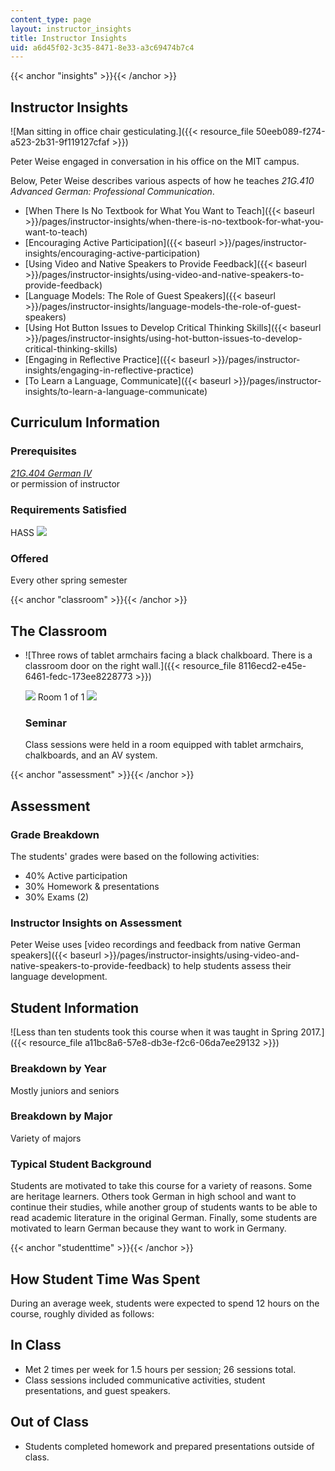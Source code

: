 ```yaml
---
content_type: page
layout: instructor_insights
title: Instructor Insights
uid: a6d45f02-3c35-8471-8e33-a3c69474b7c4
---
```


{{< anchor "insights" >}}{{< /anchor >}}

Instructor Insights
-------------------

![Man sitting in office chair gesticulating.]({{< resource_file 50eeb089-f274-a523-2b31-9f119127cfaf >}})

Peter Weise engaged in conversation in his office on the MIT campus.

Below, Peter Weise describes various aspects of how he teaches _21G.410 Advanced German: Professional Communication_.

*   [When There Is No Textbook for What You Want to Teach]({{< baseurl >}}/pages/instructor-insights/when-there-is-no-textbook-for-what-you-want-to-teach)
*   [Encouraging Active Participation]({{< baseurl >}}/pages/instructor-insights/encouraging-active-participation)
*   [Using Video and Native Speakers to Provide Feedback]({{< baseurl >}}/pages/instructor-insights/using-video-and-native-speakers-to-provide-feedback)
*   [Language Models: The Role of Guest Speakers]({{< baseurl >}}/pages/instructor-insights/language-models-the-role-of-guest-speakers)
*   [Using Hot Button Issues to Develop Critical Thinking Skills]({{< baseurl >}}/pages/instructor-insights/using-hot-button-issues-to-develop-critical-thinking-skills)
*   [Engaging in Reflective Practice]({{< baseurl >}}/pages/instructor-insights/engaging-in-reflective-practice)
*   [To Learn a Language, Communicate]({{< baseurl >}}/pages/instructor-insights/to-learn-a-language-communicate)

Curriculum Information
----------------------

### Prerequisites

_[21G.404 German IV](/courses/21g-404-german-iv-spring-2005/)_  
or permission of instructor

### Requirements Satisfied

HASS ![](/images/educator/icon-question-hass.png)

### Offered

Every other spring semester

{{< anchor "classroom" >}}{{< /anchor >}}

The Classroom
-------------

*   ![Three rows of tablet armchairs facing a black chalkboard. There is a classroom door on the right wall.]({{< resource_file 8116ecd2-e45e-6461-fedc-173ee8228773 >}})
    
    ![](/images/educator/classroom_prev_dim.png) Room 1 of 1 ![](/images/educator/classroom_next_dim.png)
    
    ### Seminar
    
    Class sessions were held in a room equipped with tablet armchairs, chalkboards, and an AV system.
    

{{< anchor "assessment" >}}{{< /anchor >}}

Assessment
----------

### Grade Breakdown

The students' grades were based on the following activities:

- 40% Active participation
- 30% Homework & presentations
- 30% Exams (2)

### Instructor Insights on Assessment

Peter Weise uses [video recordings and feedback from native German speakers]({{< baseurl >}}/pages/instructor-insights/using-video-and-native-speakers-to-provide-feedback) to help students assess their language development.

Student Information
-------------------

![Less than ten students took this course when it was taught in Spring 2017.]({{< resource_file a11bc8a6-57e8-db3e-f2c6-06da7ee29132 >}})

### Breakdown by Year

Mostly juniors and seniors

### Breakdown by Major

Variety of majors

### Typical Student Background

Students are motivated to take this course for a variety of reasons. Some are heritage learners. Others took German in high school and want to continue their studies, while another group of students wants to be able to read academic literature in the original German. Finally, some students are motivated to learn German because they want to work in Germany.

{{< anchor "studenttime" >}}{{< /anchor >}}

How Student Time Was Spent
--------------------------

During an average week, students were expected to spend 12 hours on the course, roughly divided as follows:

In Class
--------

*   Met 2 times per week for 1.5 hours per session; 26 sessions total.
*   Class sessions included communicative activities, student presentations, and guest speakers.

Out of Class
------------

*   Students completed homework and prepared presentations outside of class.
